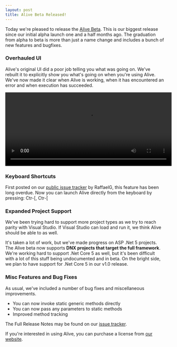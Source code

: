 ```yaml
---
layout: post
title: Alive Beta Released!
---
```


Today we're pleased to release the [Alive Beta](http://comealive.io). This is our biggest release since our initial alpha launch one and a half months ago. The graduation from alpha to beta is more than just a name change and includes a bunch of new features and bugfixes.

### Overhauled UI
Alive's original UI did a poor job telling you what was going on. We've rebuilt it to explicitly show you what's going on when you're using Alive. We've now made it clear when Alive is working, when it has encountered an error and when execution has succeeded.

<center>
  <video width="526" height="233" autoplay loop>
    <source src="https://zippy.gfycat.com/CheapPiercingBarracuda.webm" type="video/webm">  
  </video>
</center>

### Keyboard Shortcuts

First posted on our [public issue tracker](https://github.com/CodeConnect/AliveFeedback/issues/17) by RaffaelG, this feature has been long overdue. Now you can launch Alive directly from the keyboard by pressing: Ctr-[, Ctr-[

### Expanded Project Support

We've been trying hard to support more project types as we try to reach parity with Visual Studio. If Visual Studio can load and run it, we think Alive should be able to as well.

It's taken a lot of work, but we've made progress on ASP .Net 5 projects. The Alive beta now supports **DNX projects that target the full framework**. We're working hard to support .Net Core 5 as well, but it's been difficult with a lot of this stuff being undocumented and in beta. On the bright side, we plan to have support for .Net Core 5 in our v1.0 release.

### Misc Features and Bug Fixes

As usual, we've included a number of bug fixes and miscellaneous improvements.

* You can now invoke static generic methods directly
* You can now pass any parameters to static methods
* Improved method tracking

The Full Release Notes may be found on our [issue tracker](https://github.com/CodeConnect/AliveFeedback/wiki/Changelog-0.5).

If you're interested in using Alive, you can purchase a license from [our website](http://comealive.io).




